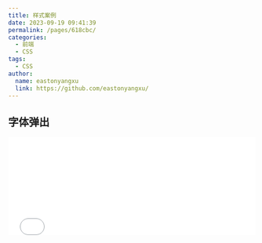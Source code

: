 ```yaml
---
title: 样式案例
date: 2023-09-19 09:41:39
permalink: /pages/618cbc/
categories:
  - 前端
  - CSS
tags:
  - CSS
author:
  name: eastonyangxu
  link: https://github.com/eastonyangxu/
---
```


## 字体弹出

<iframe
  src="/css/demo/case/01.html"
  width="100%"
  height="200"
  frameborder="0"
  scrolling="No"
  style="background-color: rgba(25,25,49,0.53)"
/>

[源码](https://github.com/eastonyangxu/eastonyangxu.github.io/tree/master/docs/.vuepress/public/css/demo/case/01.html)
[原作者地址](https://codepen.io/alphardex/full/eYYMYXJ)

## 炫酷卡片

<iframe
  src="/css/demo/case/02.html"
  width="100%"
  height="200"
  frameborder="0"
  scrolling="No"
  style="background-color: rgba(25,25,49,0.53)"
/>

[源码](https://github.com/eastonyangxu/eastonyangxu.github.io/tree/master/docs/.vuepress/public/css/demo/case/02.html)
[原作者地址](https://codepen.io/gayane-gasparyan/pen/jOmaBQK)

## 按钮悬停效果

<iframe
  src="/css/demo/case/03.html"
  width="100%"
  height="500rem"
  frameborder="0"
  scrolling="auto"
  style="background-color: rgba(25,25,49,0.53)"
/>

[源码](https://github.com/eastonyangxu/eastonyangxu.github.io/tree/master/docs/.vuepress/public/css/demo/case/03.html)
[原作者地址](https://codepen.io/kjbrum/pen/wBBLXx)
[原作者地址额外的 scss](https://codepen.io/kjbrum/pen/myyZLq)
